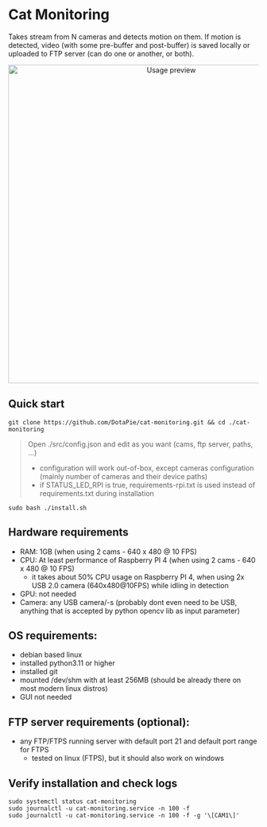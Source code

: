 # Cat Monitoring
Takes stream from N cameras and detects motion on them. If motion is detected, video (with some pre-buffer and post-buffer) is saved locally or uploaded to FTP server (can do one or another, or both).
<p align="center">
  <img src="https://github.com/DotaPie/cat-monitoring/blob/main/cat.gif" width="640" alt="Usage preview">
</p>

## Quick start
```
git clone https://github.com/DotaPie/cat-monitoring.git && cd ./cat-monitoring
```
>Open ./src/config.json and edit as you want (cams, ftp server, paths, ...)
>- configuration will work out-of-box, except cameras configuration (mainly number of cameras and their device paths)
>- if STATUS_LED_RPI is true, requirements-rpi.txt is used instead of requirements.txt during installation
```
sudo bash ./install.sh
```

## Hardware requirements
- RAM: 1GB (when using 2 cams - 640 x 480 @ 10 FPS)
- CPU: At least performance of Raspberry PI 4 (when using 2 cams - 640 x 480 @ 10 FPS) 
    - it takes about 50% CPU usage on Raspberry PI 4, when using 2x USB 2.0 camera (640x480@10FPS) while idling in detection
- GPU: not needed
- Camera: any USB camera/-s (probably dont even need to be USB, anything that is accepted by python opencv lib as input parameter)

## OS requirements: 
- debian based linux
- installed python3.11 or higher
- installed git
- mounted /dev/shm with at least 256MB (should be already there on most modern linux distros)
- GUI not needed

## FTP server requirements (optional):
- any FTP/FTPS running server with default port 21 and default port range for FTPS
    - tested on linux (FTPS), but it should also work on windows

## Verify installation and check logs
```
sudo systemctl status cat-monitoring
sudo journalctl -u cat-monitoring.service -n 100 -f 
sudo journalctl -u cat-monitoring.service -n 100 -f -g '\[CAM1\]'
```
